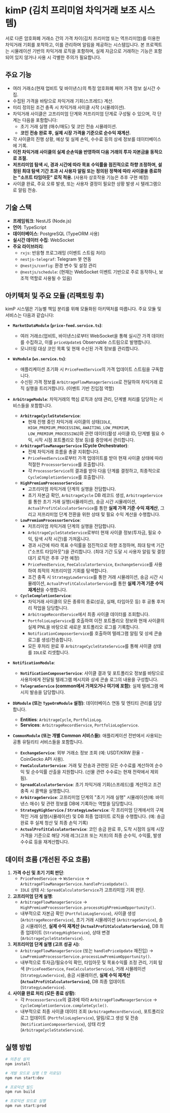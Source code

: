 # kimP (김치 프리미엄 차익거래 보조 시스템)

서로 다른 암호화폐 거래소 간의 가격 차이(김치 프리미엄 또는 역프리미엄)를 이용한 차익거래 기회를 포착하고, 이를 관리하며 알림을 제공하는 시스템입니다. 본 프로젝트는 시뮬레이션 기반의 차익거래 로직을 포함하며, 실제 자금으로 거래하는 기능은 포함되어 있지 않거나 사용 시 각별한 주의가 필요합니다.

## 주요 기능

- 여러 거래소(현재 업비트 및 바이낸스)의 특정 암호화폐 페어 가격 정보 실시간 수집.
- 수집된 가격을 바탕으로 차익거래 기회(스프레드) 계산.
- 미리 정의된 조건 충족 시 차익거래 사이클 시작 (시뮬레이션).
- 차익거래 사이클은 고프리미엄 단계와 저프리미엄 단계로 구성될 수 있으며, 각 단계는 다음을 포함합니다:
  - 초기 거래 실행 (매수/매도) 및 코인 전송 시뮬레이션.
  - **코인 전송 완료 후, 실제 시장 가격을 기준으로 순수익 재계산.**
- 각 사이클의 진행 상황, 예상 및 실제 손익, 수수료 등의 상세 정보를 데이터베이스에 기록.
- **이전 차익거래 사이클의 실제 순손익을 반영하여 다음 거래의 투자 자본금을 동적으로 조절.**
- **저프리미엄 탐색 시, 경과 시간에 따라 목표 수익률을 점진적으로 하향 조정하며, 설정된 최대 탐색 기간 초과 시 사용자 알림 또는 정의된 정책에 따라 사이클을 종료하는 "소프트 타임아웃" 로직 적용.** (사용자 상호작용 기능은 추후 구현 예정)
- 사이클 완료, 주요 오류 발생, 또는 사용자 결정이 필요한 상황 발생 시 텔레그램으로 알림 전송.

## 기술 스택

- **프레임워크**: NestJS (Node.js)
- **언어**: TypeScript
- **데이터베이스**: PostgreSQL (TypeORM 사용)
- **실시간 데이터 수집**: WebSocket
- **주요 라이브러리**:
  - `rxjs`: 반응형 프로그래밍 (이벤트 스트림 처리)
  - `nestjs-telegraf`: Telegram 봇 연동
  - `@nestjs/config`: 환경 변수 및 설정 관리
  - `@nestjs/schedule`: (현재는 WebSocket 이벤트 기반으로 주로 동작하나, 보조적 역할로 사용될 수 있음)

## 아키텍처 및 주요 모듈 (리팩토링 후)

kimP 시스템은 기능별 책임 분리를 위해 모듈화된 아키텍처를 따릅니다. 주요 모듈 및 서비스는 다음과 같습니다:

- **`MarketDataModule` (`price-feed.service.ts`)**:

  - 여러 거래소(업비트, 바이낸스)로부터 WebSocket을 통해 실시간 가격 데이터를 수집하고, 이를 `priceUpdate$` Observable 스트림으로 발행합니다.
  - 모니터링 대상 코인 목록 및 현재 수신된 가격 정보를 관리합니다.

- **`WsModule` (`ws.service.ts`)**:

  - 애플리케이션 초기화 시 `PriceFeedService`의 가격 업데이트 스트림을 구독합니다.
  - 수신된 가격 정보를 `ArbitrageFlowManagerService`로 전달하여 차익거래 로직 실행을 트리거합니다. (이벤트 기반 진입점 역할)

- **`ArbitrageModule`**: 차익거래의 핵심 로직과 상태 관리, 단계별 처리를 담당하는 서비스들을 포함합니다.

  - **`ArbitrageCycleStateService`**:
    - 현재 진행 중인 차익거래 사이클의 상태(`IDLE`, `HIGH_PREMIUM_PROCESSING`, `AWAITING_LOW_PREMIUM`, `LOW_PREMIUM_PROCESSING`)와 관련 데이터(활성 사이클 ID, 단계별 필요 수익, 시작 시점 포트폴리오 정보 등)를 중앙에서 관리합니다.
  - **`ArbitrageFlowManagerService` (Cycle Orchestrator)**:
    - 전체 차익거래 흐름을 총괄 지휘합니다.
    - `PriceFeedService`로부터 가격 업데이트를 받아 현재 사이클 상태에 따라 적절한 `ProcessorService`를 호출합니다.
    - 각 `ProcessorService`의 결과를 받아 다음 단계를 결정하고, 최종적으로 `CycleCompletionService`를 호출합니다.
  - **`HighPremiumProcessorService`**:
    - 고프리미엄 차익거래 단계의 실행을 전담합니다.
    - 초기 자본금 확인, `ArbitrageCycle` DB 레코드 생성, `ArbitrageService`를 통한 초기 거래 실행(시뮬레이션), 송금 시간 시뮬레이션, `ActualProfitCalculatorService`를 통한 **실제 가격 기준 수익 재계산**, 그리고 저프리미엄 단계 전환을 위한 상태 및 필요 수익 계산을 수행합니다.
  - **`LowPremiumProcessorService`**:
    - 저프리미엄 차익거래 단계의 실행을 전담합니다.
    - `ArbitrageCycleStateService`로부터 현재 사이클 정보(투자금, 필요 수익, 탐색 시작 시간)를 가져옵니다.
    - 경과 시간에 따라 목표 수익률을 점진적으로 하향 조정하며, 최대 탐색 기간("소프트 타임아웃")을 관리합니다. (최대 기간 도달 시 사용자 알림 및 결정 대기 로직은 추후 구현 예정)
    - `PriceFeedService`, `FeeCalculatorService`, `ExchangeService`를 사용하여 최적의 저프리미엄 기회를 탐색합니다.
    - 조건 충족 시 `StrategyLowService`를 통한 거래 시뮬레이션, 송금 시간 시뮬레이션, `ActualProfitCalculatorService`를 통한 **실제 가격 기준 수익 재계산**을 수행합니다.
  - **`CycleCompletionService`**:
    - 차익거래 사이클의 모든 종류의 종료(성공, 실패, 타임아웃 등) 후 공통 후처리 작업을 담당합니다.
    - `ArbitrageRecordService`에서 최종 사이클 데이터를 조회합니다.
    - `PortfolioLogService`를 호출하여 이전 포트폴리오 정보와 현재 사이클의 실제 PNL을 바탕으로 새로운 포트폴리오 로그를 기록합니다.
    - `NotificationComposerService`를 호출하여 텔레그램 알림 및 상세 콘솔 로그를 생성/전송합니다.
    - 모든 후처리 완료 후 `ArbitrageCycleStateService`를 통해 사이클 상태를 `IDLE`로 리셋합니다.

- **`NotificationModule`**:

  - **`NotificationComposerService`**: 사이클 결과 및 포트폴리오 정보를 바탕으로 사용자에게 전달될 텔레그램 메시지와 상세 콘솔 로그의 내용을 구성합니다.
  - **`TelegramService` (common에서 가져오거나 여기에 포함)**: 실제 텔레그램 메시지 발송을 담당합니다.

- **`DbModule` (또는 `TypeOrmModule` 설정)**: 데이터베이스 연동 및 엔티티 관리를 담당합니다.

  - **Entities**: `ArbitrageCycle`, `PortfolioLog`.
  - **Services**: `ArbitrageRecordService`, `PortfolioLogService`.

- **`CommonModule` (또는 개별 Common 서비스들)**: 애플리케이션 전반에서 사용되는 공통 유틸리티 서비스들을 포함합니다.
  - **`ExchangeService`**: 외부 거래소 정보 조회 (예: USDT/KRW 환율 - CoinGecko API 사용).
  - **`FeeCalculatorService`**: 거래 및 전송과 관련된 모든 수수료를 계산하여 순수익 및 순수익률 산출을 지원합니다. (선물 관련 수수료는 현재 전략에서 제외됨).
  - **`SpreadCalculatorService`**: 초기 차익거래 기회(스프레드)를 계산하고 조건 충족 시 콜백을 실행합니다.
  - **`ArbitrageService`**: 고프리미엄 단계의 "초기 거래 실행" 시뮬레이션(예: 바이낸스 매수) 및 관련 정보를 DB에 기록하는 역할을 담당합니다.
  - **`StrategyHighService` / `StrategyLowService`**: 각 프리미엄 단계에서의 구체적인 거래 실행(시뮬레이션) 및 DB 최종 업데이트 로직을 수행합니다. (예: 송금 완료 후 실제 청산 및 최종 손익 기록)
  - **`ActualProfitCalculatorService`**: 코인 송금 완료 후, 도착 시점의 실제 시장 가격을 기준으로 해당 거래 레그(고프 또는 저프)의 최종 순수익, 수익률, 발생 수수료 등을 재계산합니다.

## 데이터 흐름 (개선된 주요 흐름)

1.  **가격 수신 및 초기 기회 판단**:
    - `PriceFeedService` -> `WsService` -> `ArbitrageFlowManagerService.handlePriceUpdate()`.
    - `IDLE` 상태 시: `SpreadCalculatorService`가 고프리미엄 기회 판단.
2.  **고프리미엄 단계 실행**:
    - `ArbitrageFlowManagerService` -> `HighPremiumProcessorService.processHighPremiumOpportunity()`.
    - 내부적으로 자본금 확인 (`PortfolioLogService`), 사이클 생성 (`ArbitrageRecordService`), 초기 거래 시뮬레이션 (`ArbitrageService`), 송금 시뮬레이션, **실제 수익 재계산 (`ActualProfitCalculatorService`)**, DB 최종 업데이트 (`StrategyHighService`), 상태 변경 (`ArbitrageCycleStateService`).
3.  **저프리미엄 단계 실행 (고프 성공 시)**:
    - `ArbitrageFlowManagerService` (또는 `handlePriceUpdate` 재진입) -> `LowPremiumProcessorService.processLowPremiumOpportunity()`.
    - 내부적으로 투자금/필요수익 확인, 타임아웃 및 목표수익률 조정 관리, 기회 탐색 (`PriceFeedService`, `FeeCalculatorService`), 거래 시뮬레이션 (`StrategyLowService`), 송금 시뮬레이션, **실제 수익 재계산 (`ActualProfitCalculatorService`)**, DB 최종 업데이트 (`StrategyLowService`).
4.  **사이클 완료 처리 (모든 종료 상황)**:
    - 각 `ProcessorService`의 결과에 따라 `ArbitrageFlowManagerService` -> `CycleCompletionService.completeCycle()`.
    - 내부적으로 최종 사이클 데이터 조회 (`ArbitrageRecordService`), 포트폴리오 로그 업데이트 (`PortfolioLogService`), 알림/로그 생성 및 전송 (`NotificationComposerService`), 상태 리셋 (`ArbitrageCycleStateService`).

## 실행 방법

```bash
# 의존성 설치
npm install

# 개발 모드로 실행 (핫 리로딩)
npm run start:dev

# 프로덕션 빌드
npm run build

# 프로덕션 모드로 실행
npm run start:prod
```

